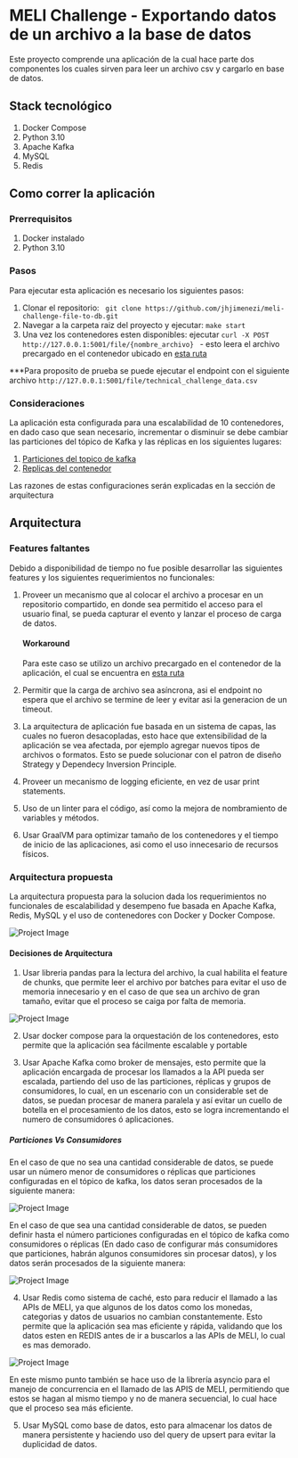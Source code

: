 # MELI Challenge - Exportando datos de un archivo a la base de datos

Este proyecto comprende una aplicación de la cual hace parte dos componentes los cuales sirven para leer un archivo csv y cargarlo en base de datos.

## Stack tecnológico
1. Docker Compose
2. Python 3.10
3. Apache Kafka
4. MySQL
5. Redis

## Como correr la aplicación

### Prerrequisitos

1. Docker instalado
2. Python 3.10

### Pasos
Para ejecutar esta aplicación es necesario los siguientes pasos:

1. Clonar el repositorio: ``` git clone https://github.com/jhjimenezi/meli-challenge-file-to-db.git```
2. Navegar a la carpeta raiz del proyecto y ejecutar: ```make start```
3. Una vez los contenedores esten disponibles: ejecutar ```curl -X POST http://127.0.0.1:5001/file/{nombre_archivo} ``` - esto leera el archivo precargado en el contenedor ubicado en <a href="https://github.com/jhjimenezi/meli-challenge-file-to-db/tree/master/read-file-app/resources/files">esta ruta</a>

***Para proposito de prueba se puede ejecutar el endpoint con el siguiente archivo ```http://127.0.0.1:5001/file/technical_challenge_data.csv```

### Consideraciones

La aplicación esta configurada para una escalabilidad de 10 contenedores, en dado caso que sean necesario, incrementar o disminuir se debe cambiar las particiones del tópico de Kafka y las réplicas en los siguientes lugares:

1. <a href="https://github.com/jhjimenezi/meli-challenge-file-to-db/blob/master/docker-compose.yml#L79">Particiones del topico de kafka</a>
2. <a href="https://github.com/jhjimenezi/meli-challenge-file-to-db/blob/master/docker-compose.yml#L152">Replicas del contenedor</a>

Las razones de estas configuraciones serán explicadas en la sección de arquitectura

## Arquitectura

### Features faltantes

Debido a disponibilidad de tiempo no fue posible desarrollar las siguientes features y los siguientes requerimientos no funcionales:

1. Proveer un mecanismo que al colocar el archivo a procesar en un repositorio compartido, en donde sea permitido el acceso para el usuario final, se pueda capturar el evento y lanzar el proceso de carga de datos.
    #### Workaround
    Para este caso se utilizo un archivo precargado en el contenedor de la aplicación, el cual se encuentra en <a href="https://github.com/jhjimenezi/meli-challenge-file-to-db/tree/master/read-file-app/resources/files">esta ruta</a>

2. Permitir que la carga de archivo sea asíncrona, asi el endpoint no espera que el archivo se termine de leer y evitar asi la generacion de un timeout.

3. La arquitectura de aplicación fue basada en un sistema de capas, las cuales no fueron desacopladas, esto hace que extensibilidad de la aplicación se vea afectada, por ejemplo  agregar nuevos tipos de archivos o formatos. Esto se puede solucionar con el patron de diseño Strategy y Dependecy Inversion Principle.

4. Proveer un mecanismo de logging eficiente, en vez de usar print statements.

5. Uso de un linter para el código, así como la mejora de nombramiento de variables y métodos.

6. Usar GraalVM para optimizar tamaño de los contenedores y el tiempo de inicio de las aplicaciones, asi como el uso innecesario de recursos físicos.

### Arquitectura propuesta

La arquitectura propuesta para la solucion dada los requerimientos no funcionales de escalabilidad y desempeno fue basada en Apache Kafka, Redis, MySQL y el uso de contenedores con Docker y Docker Compose.

![Project Image](/documentation/General_Schema.jpg)

#### Decisiones de Arquitectura

1. Usar libreria pandas para la lectura del archivo, la cual habilita el feature de chunks, que permite leer el archivo por batches para evitar el uso de memoria innecesario y en el caso de que sea un archivo de gran tamaño, evitar que el proceso se caiga por falta de memoria.

![Project Image](/documentation/read_file_app.jpg)

2. Usar docker compose para la orquestación de los contenedores, esto permite que la aplicación sea fácilmente escalable y portable

3. Usar Apache Kafka como broker de mensajes, esto permite que la aplicación encargada de procesar los llamados a la API pueda ser escalada, partiendo del uso de las particiones, réplicas y grupos de consumidores, lo cual, en un escenario con un considerable set de datos, se puedan procesar de manera paralela y así evitar un cuello de botella en el procesamiento de los datos, esto se logra incrementando el numero de consumidores ó aplicaciones.

##### Particiones Vs Consumidores
En el caso de que no sea una cantidad considerable de datos, se puede usar un número menor de consumidores o réplicas que particiones configuradas en el tópico de kafka, los datos seran procesados de la siguiente manera:

![Project Image](/documentation/Partitions_Consumers.png)

En el caso de que sea una cantidad considerable de datos, se pueden definir hasta el número particiones configuradas en el tópico de kafka como consumidores o réplicas (En dado caso de configurar más consumidores que particiones, habrán algunos consumidores sin procesar datos), y los datos serán procesados de la siguiente manera:

![Project Image](/documentation/Partitions_Consumers2.png)

4. Usar Redis como sistema de caché, esto para reducir el llamado a las APIs de MELI, ya que algunos de los datos como los monedas, categorias y datos de usuarios no cambian constantemente. Esto permite que la aplicación sea mas eficiente y rápida, validando que los datos esten en REDIS antes de ir a buscarlos a las APIs de MELI, lo cual es mas demorado.

![Project Image](/documentation/proccess_file_app.jpg)

En este mismo punto también se hace uso de la librería asyncio para el manejo de concurrencia en el llamado de las APIS de MELI, permitiendo que estos se hagan al mismo tiempo y no de manera secuencial, lo cual hace que el proceso sea más eficiente.

5. Usar MySQL como base de datos, esto para almacenar los datos de manera persistente y haciendo uso del query de upsert para evitar la duplicidad de datos.


